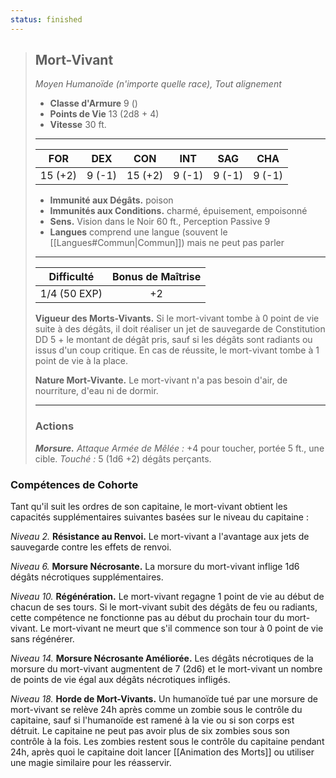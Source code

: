 ```yaml
---
status: finished
---
```

>## Mort-Vivant
>*Moyen Humanoïde (n'importe quelle race), Tout alignement*
>
>- **Classe d'Armure** 9 ()
>- **Points de Vie** 13 (2d8 + 4)
>- **Vitesse** 30 ft.
>___
>|FOR|DEX|CON|INT|SAG|CHA|
>|:---:|:---:|:---:|:---:|:---:|:---:|
>|15 (+2)|9 (-1)|15 (+2)|9 (-1)|9 (-1)|9 (-1)|
> 
> - __Immunité aux Dégâts.__ poison
> - __Immunités aux Conditions.__ charmé, épuisement, empoisonné 
> - __Sens.__ Vision dans le Noir 60 ft., Perception Passive 9
> - __Langues__ comprend une langue (souvent le [[Langues#Commun|Commun]]) mais ne peut pas parler
>___
> | Difficulté | Bonus de Maîtrise |
> |:-:|:-:|
> | 1/4 (50 EXP) | +2 |
> 
> __Vigueur des Morts-Vivants.__ Si le mort-vivant tombe à 0 point de vie suite à des dégâts, il doit réaliser un jet de sauvegarde de Constitution DD 5 + le montant de dégât pris, sauf si les dégâts sont radiants ou issus d'un coup critique. En cas de réussite, le mort-vivant tombe à 1 point de vie à la place.
> 
> __Nature Mort-Vivante.__ Le mort-vivant n'a pas besoin d'air, de nourriture, d'eau ni de dormir.
>___
>
>### Actions
>***Morsure.*** *Attaque Armée de Mêlée :* +4 pour toucher, portée 5 ft., une cible. *Touché :* 5 (1d6 +2) dégâts perçants.

### Compétences de Cohorte

Tant qu'il suit les ordres de son capitaine, le mort-vivant obtient les capacités supplémentaires suivantes basées sur le niveau du capitaine :

_Niveau 2._ __Résistance au Renvoi.__ Le mort-vivant a l'avantage aux jets de sauvegarde contre les effets de renvoi. 

_Niveau 6._ __Morsure Nécrosante.__ La morsure du mort-vivant inflige 1d6 dégâts nécrotiques supplémentaires. 

_Niveau 10._ __Régénération.__ Le mort-vivant regagne 1 point de vie au début de chacun de ses tours. Si le mort-vivant subit des dégâts de feu ou radiants, cette compétence ne fonctionne pas au début du prochain tour du mort-vivant. Le mort-vivant ne meurt que s'il commence son tour à 0 point de vie sans régénérer.

_Niveau 14._ __Morsure Nécrosante Améliorée.__ Les dégâts nécrotiques de la morsure du mort-vivant augmentent de 7 (2d6) et le mort-vivant un nombre de points de vie égal aux dégâts nécrotiques infligés.

_Niveau 18._ __Horde de Mort-Vivants.__ Un humanoïde tué par une morsure de mort-vivant se relève 24h après comme un zombie sous le contrôle du capitaine, sauf si l'humanoïde est ramené à la vie ou si son corps est détruit. Le capitaine ne peut pas avoir plus de six zombies sous son contrôle à la fois. Les zombies restent sous le contrôle du capitaine pendant 24h, après quoi le capitaine doit lancer [[Animation des Morts]] ou utiliser une magie similaire pour les réasservir.